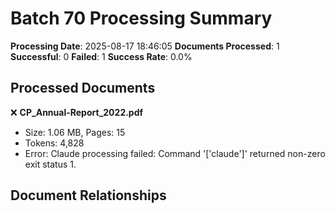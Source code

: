# Batch 70 Processing Summary

**Processing Date**: 2025-08-17 18:46:05
**Documents Processed**: 1
**Successful**: 0
**Failed**: 1
**Success Rate**: 0.0%

## Processed Documents

❌ **CP_Annual-Report_2022.pdf**
   - Size: 1.06 MB, Pages: 15
   - Tokens: 4,828
   - Error: Claude processing failed: Command '['claude']' returned non-zero exit status 1.

## Document Relationships
